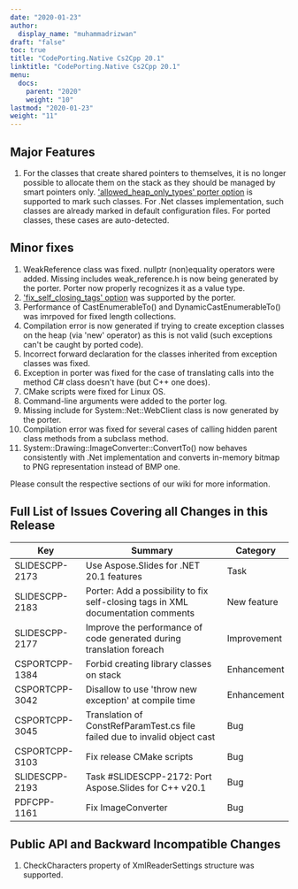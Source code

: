 ```yaml
---
date: "2020-01-23"
author:
  display_name: "muhammadrizwan"
draft: "false"
toc: true
title: "CodePorting.Native Cs2Cpp 20.1"
linktitle: "CodePorting.Native Cs2Cpp 20.1"
menu:
  docs:
    parent: "2020"
    weight: "10"
lastmod: "2020-01-23"
weight: "11"
---
```


## Major Features ##

1. For the classes that create shared pointers to themselves, it is no longer possible to allocate them on the stack as they should be managed by smart pointers only. ['allowed_heap_only_types' porter option](https://docs.codeporting.com/native/cs2cpp/developer-guide/codeporting-native-cs2cpp-configuration-file/configuration-file-nodes/#Hallowed_heap_only_types) is supported to mark such classes. For .Net classes implementation, such classes are already marked in default configuration files. For ported classes, these cases are auto-detected.

## Minor fixes ##

1. WeakReference class was fixed. nullptr (non)equality operators were added. Missing includes weak_reference.h is now being generated by the porter. Porter now properly recognizes it as a value type.
1. ['fix_self_closing_tags' option](https://docs.codeporting.com/native/cs2cpp/developer-guide/codeporting-native-cs2cpp-configuration-file/configuration-file-options/#Hfix_self_closing_tags) was supported by the porter.
1. Performance of CastEnumerableTo() and DynamicCastEnumerableTo() was imrpoved for fixed length collections.
1. Compilation error is now generated if trying to create exception classes on the heap (via 'new' operator) as this is not valid (such exceptions can't be caught by ported code).
1. Incorrect forward declaration for the classes inherited from exception classes was fixed.
1. Exception in porter was fixed for the case of translating calls into the method C# class doesn't have (but C++ one does).
1. CMake scripts were fixed for Linux OS.
1. Command-line arguments were added to the porter log.
1. Missing include for System::Net::WebClient class is now generated by the porter.
1. Compilation error was fixed for several cases of calling hidden parent class methods from a subclass method.
1. System::Drawing::ImageConverter::ConvertTo() now behaves consistently with .Net implementation and converts in-memory bitmap to PNG representation instead of BMP one.

Please consult the respective sections of our wiki for more information.

## Full List of Issues Covering all Changes in this Release ##

| Key | Summary | Category
---| ---|  ---|
|SLIDESCPP-2173|Use Aspose.Slides for .NET 20.1 features|Task
|SLIDESCPP-2183|Porter: Add a possibility to fix self-closing tags in XML documentation comments|New feature
|SLIDESCPP-2177|Improve the performance of code generated during translation foreach|Improvement
|CSPORTCPP-1384|Forbid creating library classes on stack|Enhancement
|CSPORTCPP-3042|Disallow to use 'throw new exception' at compile time|Enhancement
|CSPORTCPP-3045|Translation of ConstRefParamTest.cs file failed due to invalid object cast|Bug
|CSPORTCPP-3103|Fix release CMake scripts|Bug
|SLIDESCPP-2193|Task #SLIDESCPP-2172: Port Aspose.Slides for C++ v20.1|Bug
|PDFCPP-1161|Fix ImageConverter|Bug

## Public API and Backward Incompatible Changes ##

1. CheckCharacters property of XmlReaderSettings structure was supported.
